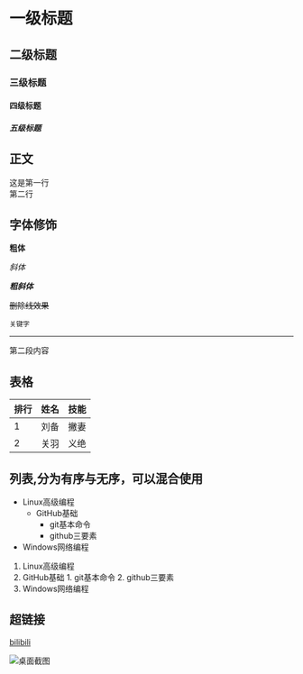# 一级标题
## 二级标题
### 三级标题
#### 四级标题
##### 五级标题

## 正文
这是第一行<br>
第二行<br>

## 字体修饰
**粗体**

*斜体*

***粗斜体***

~~删除线效果~~

`关键字`

---------------
第二段内容

## 表格
|排行|姓名|技能|
--|:--:|--:|
|1|刘备|撇妻|
|2|关羽|义绝|

## 列表,分为有序与无序，可以混合使用
* Linux高级编程
  * GitHub基础
    * git基本命令
    * github三要素
* Windows网络编程

1. Linux高级编程
  1. GitHub基础
    1. git基本命令
    2. github三要素
2. Windows网络编程

## 超链接
[bilibili](https://www.bilibili.com "点击去世")

![桌面截图]("https://bu.dusays.com/2024/03/12/65f04d008b784.jpg" "点击复活")
